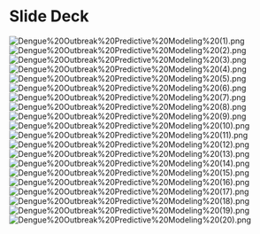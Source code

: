 
# Slide Deck
![Dengue%20Outbreak%20Predictive%20Modeling%20(1).png](Dengue%20Outbreak%20Predictive%20Modeling%20(1).png)
![Dengue%20Outbreak%20Predictive%20Modeling%20(2).png](Dengue%20Outbreak%20Predictive%20Modeling%20(2).png)
![Dengue%20Outbreak%20Predictive%20Modeling%20(3).png](Dengue%20Outbreak%20Predictive%20Modeling%20(3).png)
![Dengue%20Outbreak%20Predictive%20Modeling%20(4).png](Dengue%20Outbreak%20Predictive%20Modeling%20(4).png)
![Dengue%20Outbreak%20Predictive%20Modeling%20(5).png](Dengue%20Outbreak%20Predictive%20Modeling%20(5).png)
![Dengue%20Outbreak%20Predictive%20Modeling%20(6).png](Dengue%20Outbreak%20Predictive%20Modeling%20(6).png)
![Dengue%20Outbreak%20Predictive%20Modeling%20(7).png](Dengue%20Outbreak%20Predictive%20Modeling%20(7).png)
![Dengue%20Outbreak%20Predictive%20Modeling%20(8).png](Dengue%20Outbreak%20Predictive%20Modeling%20(8).png)
![Dengue%20Outbreak%20Predictive%20Modeling%20(9).png](Dengue%20Outbreak%20Predictive%20Modeling%20(9).png)
![Dengue%20Outbreak%20Predictive%20Modeling%20(10).png](Dengue%20Outbreak%20Predictive%20Modeling%20(10).png)
![Dengue%20Outbreak%20Predictive%20Modeling%20(11).png](Dengue%20Outbreak%20Predictive%20Modeling%20(11).png)
![Dengue%20Outbreak%20Predictive%20Modeling%20(12).png](Dengue%20Outbreak%20Predictive%20Modeling%20(12).png)
![Dengue%20Outbreak%20Predictive%20Modeling%20(13).png](Dengue%20Outbreak%20Predictive%20Modeling%20(13).png)
![Dengue%20Outbreak%20Predictive%20Modeling%20(14).png](Dengue%20Outbreak%20Predictive%20Modeling%20(14).png)
![Dengue%20Outbreak%20Predictive%20Modeling%20(15).png](Dengue%20Outbreak%20Predictive%20Modeling%20(15).png)
![Dengue%20Outbreak%20Predictive%20Modeling%20(16).png](Dengue%20Outbreak%20Predictive%20Modeling%20(16).png)
![Dengue%20Outbreak%20Predictive%20Modeling%20(17).png](Dengue%20Outbreak%20Predictive%20Modeling%20(17).png)
![Dengue%20Outbreak%20Predictive%20Modeling%20(18).png](Dengue%20Outbreak%20Predictive%20Modeling%20(18).png)
![Dengue%20Outbreak%20Predictive%20Modeling%20(19).png](Dengue%20Outbreak%20Predictive%20Modeling%20(19).png)
![Dengue%20Outbreak%20Predictive%20Modeling%20(20).png](Dengue%20Outbreak%20Predictive%20Modeling%20(20).png)
